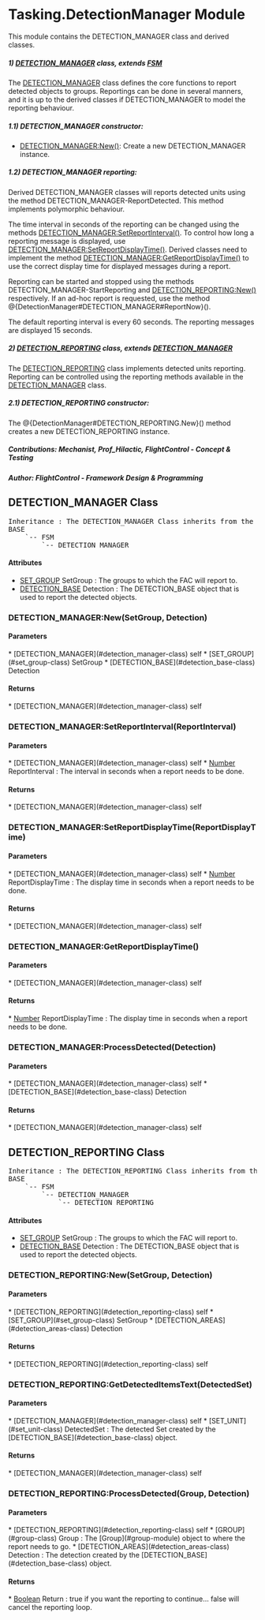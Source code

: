 # Tasking.DetectionManager Module
This module contains the DETECTION_MANAGER class and derived classes.



##### 1) [DETECTION_MANAGER](#detection_manager-class) class, extends [FSM](#fsm-class)

The [DETECTION_MANAGER](#detection_manager-class) class defines the core functions to report detected objects to groups.
Reportings can be done in several manners, and it is up to the derived classes if DETECTION_MANAGER to model the reporting behaviour.

##### 1.1) DETECTION_MANAGER constructor:

* [DETECTION_MANAGER:New()](#detection_manager-new-setgroup-detection): Create a new DETECTION_MANAGER instance.

##### 1.2) DETECTION_MANAGER reporting:

Derived DETECTION_MANAGER classes will reports detected units using the method DETECTION_MANAGER-ReportDetected. This method implements polymorphic behaviour.

The time interval in seconds of the reporting can be changed using the methods [DETECTION_MANAGER:SetReportInterval()](#detection_manager-setreportinterval-reportinterval).
To control how long a reporting message is displayed, use [DETECTION_MANAGER:SetReportDisplayTime()](#detection_manager-setreportdisplaytime-reportdisplaytime).
Derived classes need to implement the method [DETECTION_MANAGER:GetReportDisplayTime()](#detection_manager-getreportdisplaytime) to use the correct display time for displayed messages during a report.

Reporting can be started and stopped using the methods DETECTION_MANAGER-StartReporting and [DETECTION_REPORTING:New()](#detection_reporting-new-setgroup-detection) respectively.
If an ad-hoc report is requested, use the method @{DetectionManager#DETECTION_MANAGER#ReportNow}().

The default reporting interval is every 60 seconds. The reporting messages are displayed 15 seconds.



##### 2) [DETECTION_REPORTING](#detection_reporting-class) class, extends [DETECTION_MANAGER](#detection_manager-class)

The [DETECTION_REPORTING](#detection_reporting-class) class implements detected units reporting. Reporting can be controlled using the reporting methods available in the [DETECTION_MANAGER](#detection_manager-class) class.

##### 2.1) DETECTION_REPORTING constructor:

The @{DetectionManager#DETECTION_REPORTING.New}() method creates a new DETECTION_REPORTING instance.




#####  Contributions: Mechanist, Prof_Hilactic, FlightControl - Concept & Testing
#####  Author: FlightControl - Framework Design &  Programming

## DETECTION_MANAGER Class
<pre>
Inheritance : The DETECTION_MANAGER Class inherits from the following parents :
BASE
	`-- FSM
		`-- DETECTION_MANAGER
</pre>

<h4> Attributes </h4>

* [SET_GROUP](#set_group-class) SetGroup : The groups to which the FAC will report to.
* [DETECTION_BASE](#detection_base-class) Detection : The DETECTION_BASE object that is used to report the detected objects.


### DETECTION_MANAGER:New(SetGroup, Detection)

<h4> Parameters </h4>
* [DETECTION_MANAGER](#detection_manager-class)
self
* [SET_GROUP](#set_group-class) SetGroup
* [DETECTION_BASE](#detection_base-class) Detection

<h4> Returns </h4>
* [DETECTION_MANAGER](#detection_manager-class)
self


### DETECTION_MANAGER:SetReportInterval(ReportInterval)

<h4> Parameters </h4>
* [DETECTION_MANAGER](#detection_manager-class)
self
* <u>Number</u> ReportInterval : The interval in seconds when a report needs to be done.

<h4> Returns </h4>
* [DETECTION_MANAGER](#detection_manager-class)
self


### DETECTION_MANAGER:SetReportDisplayTime(ReportDisplayTime)

<h4> Parameters </h4>
* [DETECTION_MANAGER](#detection_manager-class)
self
* <u>Number</u> ReportDisplayTime : The display time in seconds when a report needs to be done.

<h4> Returns </h4>
* [DETECTION_MANAGER](#detection_manager-class)
self


### DETECTION_MANAGER:GetReportDisplayTime()

<h4> Parameters </h4>
* [DETECTION_MANAGER](#detection_manager-class)
self

<h4> Returns </h4>
* <u>Number</u> ReportDisplayTime : The display time in seconds when a report needs to be done.


### DETECTION_MANAGER:ProcessDetected(Detection)

<h4> Parameters </h4>
* [DETECTION_MANAGER](#detection_manager-class)
self
* [DETECTION_BASE](#detection_base-class) Detection

<h4> Returns </h4>
* [DETECTION_MANAGER](#detection_manager-class)
self


## DETECTION_REPORTING Class
<pre>
Inheritance : The DETECTION_REPORTING Class inherits from the following parents :
BASE
	`-- FSM
		`-- DETECTION_MANAGER
			`-- DETECTION_REPORTING
</pre>

<h4> Attributes </h4>

* [SET_GROUP](#set_group-class) SetGroup : The groups to which the FAC will report to.
* [DETECTION_BASE](#detection_base-class) Detection : The DETECTION_BASE object that is used to report the detected objects.


### DETECTION_REPORTING:New(SetGroup, Detection)

<h4> Parameters </h4>
* [DETECTION_REPORTING](#detection_reporting-class)
self
* [SET_GROUP](#set_group-class) SetGroup
* [DETECTION_AREAS](#detection_areas-class) Detection

<h4> Returns </h4>
* [DETECTION_REPORTING](#detection_reporting-class)
self


### DETECTION_REPORTING:GetDetectedItemsText(DetectedSet)

<h4> Parameters </h4>
* [DETECTION_MANAGER](#detection_manager-class)
self
* [SET_UNIT](#set_unit-class) DetectedSet : The detected Set created by the [DETECTION_BASE](#detection_base-class) object.

<h4> Returns </h4>
* [DETECTION_MANAGER](#detection_manager-class)
self


### DETECTION_REPORTING:ProcessDetected(Group, Detection)

<h4> Parameters </h4>
* [DETECTION_REPORTING](#detection_reporting-class)
self
* [GROUP](#group-class) Group : The [Group](#group-module) object to where the report needs to go.
* [DETECTION_AREAS](#detection_areas-class) Detection : The detection created by the [DETECTION_BASE](#detection_base-class) object.

<h4> Returns </h4>
* <u>Boolean</u> Return : true if you want the reporting to continue... false will cancel the reporting loop.



